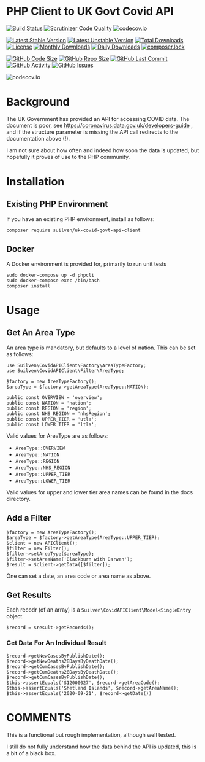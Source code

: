# PHP Client to UK Govt Covid API
[![Build Status](https://travis-ci.org/gordonbanderson/uk-govt-covid-api-client.svg?branch=master)](https://travis-ci.org/gordonbanderson/uk-govt-covid-api-client)
[![Scrutinizer Code Quality](https://scrutinizer-ci.com/g/gordonbanderson/uk-govt-covid-api-client/badges/quality-score.png?b=master)](https://scrutinizer-ci.com/g/gordonbanderson/uk-govt-covid-api-client/?branch=master)
[![codecov.io](https://codecov.io/github/gordonbanderson/uk-govt-covid-api-client/coverage.svg?branch=master)](https://codecov.io/github/gordonbanderson/uk-govt-covid-api-client?branch=master)


[![Latest Stable Version](https://poser.pugx.org/suilven/uk-covid-govt-api-client/version)](https://packagist.org/packages/suilven/uk-covid-govt-api-client)
[![Latest Unstable Version](https://poser.pugx.org/suilven/uk-covid-govt-api-client/v/unstable)](//packagist.org/packages/suilven/uk-covid-govt-api-client)
[![Total Downloads](https://poser.pugx.org/suilven/uk-covid-govt-api-client/downloads)](https://packagist.org/packages/suilven/uk-covid-govt-api-client)
[![License](https://poser.pugx.org/suilven/uk-covid-govt-api-client/license)](https://packagist.org/packages/suilven/uk-covid-govt-api-client)
[![Monthly Downloads](https://poser.pugx.org/suilven/uk-covid-govt-api-client/d/monthly)](https://packagist.org/packages/suilven/uk-covid-govt-api-client)
[![Daily Downloads](https://poser.pugx.org/suilven/uk-covid-govt-api-client/d/daily)](https://packagist.org/packages/suilven/uk-covid-govt-api-client)
[![composer.lock](https://poser.pugx.org/suilven/uk-covid-govt-api-client/composerlock)](https://packagist.org/packages/suilven/uk-covid-govt-api-client)

[![GitHub Code Size](https://img.shields.io/github/languages/code-size/gordonbanderson/uk-govt-covid-api-client)](https://github.com/gordonbanderson/uk-govt-covid-api-client)
[![GitHub Repo Size](https://img.shields.io/github/repo-size/gordonbanderson/uk-govt-covid-api-client)](https://github.com/gordonbanderson/uk-govt-covid-api-client)
[![GitHub Last Commit](https://img.shields.io/github/last-commit/gordonbanderson/uk-govt-covid-api-client)](https://github.com/gordonbanderson/uk-govt-covid-api-client)
[![GitHub Activity](https://img.shields.io/github/commit-activity/m/gordonbanderson/uk-govt-covid-api-client)](https://github.com/gordonbanderson/uk-govt-covid-api-client)
[![GitHub Issues](https://img.shields.io/github/issues/gordonbanderson/uk-govt-covid-api-client)](https://github.com/gordonbanderson/uk-govt-covid-api-client/issues)

![codecov.io](https://codecov.io/github/gordonbanderson/uk-govt-covid-api-client/branch.svg?branch=master)

# Background
The UK Government has provided an API for accessing COVID data.  The document is poor, see 
https://coronavirus.data.gov.uk/developers-guide , and if the structure parameter is missing the API call redirects to
the documentation above (!).  

I am not sure about how often and indeed how soon the data is updated, but hopefully it proves of use to the PHP
community.

# Installation
## Existing PHP Environment
If you have an existing PHP environment, install as follows:
```
composer require suilven/uk-covid-govt-api-client
```
## Docker
A Docker environment is provided for, primarily to run unit tests
```
sudo docker-compose up -d phpcli
sudo docker-compose exec /bin/bash
composer install
```

# Usage
## Get An Area Type
An area type is mandatory, but defaults to a level of nation.  This can be set as follows:

```
use Suilven\CovidAPIClient\Factory\AreaTypeFactory;
use Suilven\CovidAPIClient\Filter\AreaType;

$factory = new AreaTypeFactory();
$areaType = $factory->getAreaType(AreaType::NATION);
```

    public const OVERVIEW = 'overview';
    public const NATION = 'nation';
    public const REGION = 'region';
    public const NHS_REGION = 'nhsRegion';
    public const UPPER_TIER = 'utla';
    public const LOWER_TIER = 'ltla';
    
Valid values for AreaType are as follows:
* `AreaType::OVERVIEW`
* `AreaType::NATION`
* `AreaType::REGION`
* `AreaType::NHS_REGION`
* `AreaType::UPPER_TIER`
* `AreaType::LOWER_TIER`

Valid values for upper and lower tier area names can be found in the docs directory.

## Add a Filter
```
$factory = new AreaTypeFactory();
$areaType = $factory->getAreaType(AreaType::UPPER_TIER);
$client = new APIClient();
$filter = new Filter();
$filter->setAreaType($areaType);
$filter->setAreaName('Blackburn with Darwen');
$result = $client->getData([$filter]);
```

One can set a date, an area code or area name as above.


## Get Results
Each recodr (of an array) is a `Suilven\CovidAPIClient\Model<SingleEntry` object.
```
$record = $result->getRecords();
```

### Get Data For An Individual Result
```
$record->getNewCasesByPublishDate();
$record->getNewDeaths28DaysByDeathDate();
$record->getCumCasesByPublishDate();
$record->getCumDeaths28DaysByDeathDate();
$record->getCumCasesByPublishDate();
$this->assertEquals('S12000027', $record->getAreaCode();
$this->assertEquals('Shetland Islands', $record->getAreaName();
$this->assertEquals('2020-09-21', $record->getDate())
```


# COMMENTS
This is a functional but rough implementation, although well tested.
  
I still do not fully understand how the data behind the API is updated, this is a bit of a black box.
